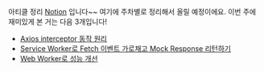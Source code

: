 아티클 정리 [Notion](https://www.notion.so/g1moon/7c5e73f8d8c44f41bd74d7526087e48e?pvs=4) 입니다~~ 여기에 주차별로 정리해서 올릴 예정이에요. 이번 주에 재미있게 본 거는 다음 3개입니다!

- [Axios interceptor 동작 원리](https://www.notion.so/g1moon/Axios-interceptor-95c204ab104349ecbc969d4349392498?pvs=4)
- [Service Worker로 Fetch 이벤트 가로채고 Mock Response 리턴하기](https://www.notion.so/g1moon/Service-Worker-Fetch-Mock-Response-217addaf817b4ccb9f253bb6e4f40749?pvs=4) 
- [Web Worker로 성능 개선
](https://www.notion.so/g1moon/Web-Worker-9c4a9051189c4327967b68c56cd18373?pvs=4)